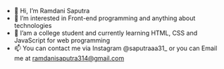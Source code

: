 - 👋 Hi, I’m Ramdani Saputra
- 👀 I’m interested in Front-end programming and anything about technologies
- 🌱 I’am a college student and currently learning HTML, CSS and JavaScript for web programming
- 📫 You can contact me via Instagram @saputraaa31_ or you can Email me at ramdanisaputra314@gmail.com

<!---
ramdanisaputra31/ramdanisaputra31 is a ✨ special ✨ repository because its `README.md` (this file) appears on your GitHub profile.
You can click the Preview link to take a look at your changes.
--->
